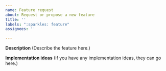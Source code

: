 ```yaml
---
name: Feature request
about: Request or propose a new feature
title: ''
labels: ":sparkles: feature"
assignees: ''

---
```


**Description**
(Describe the feature here.)

**Implementation ideas**
(If you have any implementation ideas, they can go here.)

